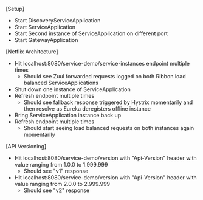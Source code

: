 [Setup]

- Start DiscoveryServiceApplication
- Start ServiceApplication
- Start Second instance of ServiceApplication on different port
- Start GatewayApplication

[Netflix Architecture]

- Hit localhost:8080/service-demo/service-instances endpoint multiple times
    - Should see Zuul forwarded requests logged on both Ribbon load balanced ServiceApplications
- Shut down one instance of ServiceApplication
- Refresh endpoint multiple times
    - Should see fallback response triggered by Hystrix momentarily and then resolve as Eureka deregisters offline instance
- Bring ServiceApplication instance back up
- Refresh endpoint multiple times
    - Should start seeing load balanced requests on both instances again momentarily

[API Versioning]

- Hit localhost:8080/service-demo/version with "Api-Version" header with value ranging from 1.0.0 to 1.999.999
    - Should see "v1" response
- Hit localhost:8080/service-demo/version with "Api-Version" header with value ranging from 2.0.0 to 2.999.999
    - Should see "v2" response
